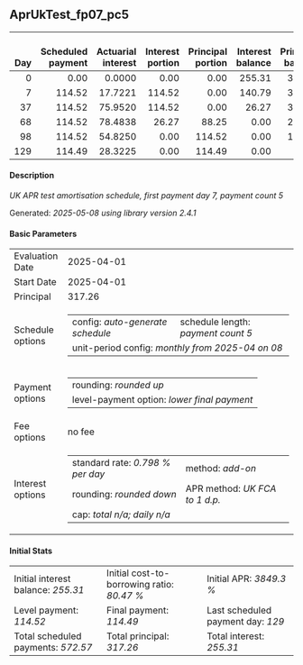 <h2>AprUkTest_fp07_pc5</h2>
<table>
    <thead style="vertical-align: bottom;">
        <th style="text-align: right;">Day</th>
        <th style="text-align: right;">Scheduled payment</th>
        <th style="text-align: right;">Actuarial interest</th>
        <th style="text-align: right;">Interest portion</th>
        <th style="text-align: right;">Principal portion</th>
        <th style="text-align: right;">Interest balance</th>
        <th style="text-align: right;">Principal balance</th>
        <th style="text-align: right;">Total actuarial interest</th>
        <th style="text-align: right;">Total interest</th>
        <th style="text-align: right;">Total principal</th>
    </thead>
    <tr style="text-align: right;">
        <td class="ci00">0</td>
        <td class="ci01" style="white-space: nowrap;">0.00</td>
        <td class="ci02">0.0000</td>
        <td class="ci03">0.00</td>
        <td class="ci04">0.00</td>
        <td class="ci05">255.31</td>
        <td class="ci06">317.26</td>
        <td class="ci07">0.0000</td>
        <td class="ci08">0.00</td>
        <td class="ci09">0.00</td>
    </tr>
    <tr style="text-align: right;">
        <td class="ci00">7</td>
        <td class="ci01" style="white-space: nowrap;">114.52</td>
        <td class="ci02">17.7221</td>
        <td class="ci03">114.52</td>
        <td class="ci04">0.00</td>
        <td class="ci05">140.79</td>
        <td class="ci06">317.26</td>
        <td class="ci07">17.7221</td>
        <td class="ci08">114.52</td>
        <td class="ci09">0.00</td>
    </tr>
    <tr style="text-align: right;">
        <td class="ci00">37</td>
        <td class="ci01" style="white-space: nowrap;">114.52</td>
        <td class="ci02">75.9520</td>
        <td class="ci03">114.52</td>
        <td class="ci04">0.00</td>
        <td class="ci05">26.27</td>
        <td class="ci06">317.26</td>
        <td class="ci07">93.6742</td>
        <td class="ci08">229.04</td>
        <td class="ci09">0.00</td>
    </tr>
    <tr style="text-align: right;">
        <td class="ci00">68</td>
        <td class="ci01" style="white-space: nowrap;">114.52</td>
        <td class="ci02">78.4838</td>
        <td class="ci03">26.27</td>
        <td class="ci04">88.25</td>
        <td class="ci05">0.00</td>
        <td class="ci06">229.01</td>
        <td class="ci07">172.1580</td>
        <td class="ci08">255.31</td>
        <td class="ci09">88.25</td>
    </tr>
    <tr style="text-align: right;">
        <td class="ci00">98</td>
        <td class="ci01" style="white-space: nowrap;">114.52</td>
        <td class="ci02">54.8250</td>
        <td class="ci03">0.00</td>
        <td class="ci04">114.52</td>
        <td class="ci05">0.00</td>
        <td class="ci06">114.49</td>
        <td class="ci07">226.9830</td>
        <td class="ci08">255.31</td>
        <td class="ci09">202.77</td>
    </tr>
    <tr style="text-align: right;">
        <td class="ci00">129</td>
        <td class="ci01" style="white-space: nowrap;">114.49</td>
        <td class="ci02">28.3225</td>
        <td class="ci03">0.00</td>
        <td class="ci04">114.49</td>
        <td class="ci05">0.00</td>
        <td class="ci06">0.00</td>
        <td class="ci07">255.3055</td>
        <td class="ci08">255.31</td>
        <td class="ci09">317.26</td>
    </tr>
</table>
<h4>Description</h4>
<p><i>UK APR test amortisation schedule, first payment day 7, payment count 5</i></p>
<p>Generated: <i>2025-05-08 using library version 2.4.1</i></p>
<h4>Basic Parameters</h4>
<table>
    <tr>
        <td>Evaluation Date</td>
        <td>2025-04-01</td>
    </tr>
    <tr>
        <td>Start Date</td>
        <td>2025-04-01</td>
    </tr>
    <tr>
        <td>Principal</td>
        <td>317.26</td>
    </tr>
    <tr>
        <td>Schedule options</td>
        <td>
            <table>
                <tr>
                    <td>config: <i>auto-generate schedule</i></td>
                    <td>schedule length: <i><i>payment count</i> 5</i></td>
                </tr>
                <tr>
                    <td colspan="2" style="white-space: nowrap;">unit-period config: <i>monthly from 2025-04 on 08</i></td>
                </tr>
            </table>
        </td>
    </tr>
    <tr>
        <td>Payment options</td>
        <td>
            <table>
                <tr>
                    <td>rounding: <i>rounded up</i></td>
                </tr>
                <tr>
                    <td>level-payment option: <i>lower&nbsp;final&nbsp;payment</i></td>
                </tr>
            </table>
        </td>
    </tr>
    <tr>
        <td>Fee options</td>
        <td>no fee
        </td>
    </tr>
    <tr>
        <td>Interest options</td>
        <td>
            <table>
                <tr>
                    <td>standard rate: <i>0.798 % per day</i></td>
                    <td>method: <i>add-on</i></td>
                </tr>
                <tr>
                    <td>rounding: <i>rounded down</i></td>
                    <td>APR method: <i>UK FCA to 1 d.p.</i></td>
                </tr>
                <tr>
                    <td colspan="2">cap: <i>total <i>n/a</i>; daily <i>n/a</i></td>
                </tr>
            </table>
        </td>
    </tr>
</table>
<h4>Initial Stats</h4>
<table>
    <tr>
        <td>Initial interest balance: <i>255.31</i></td>
        <td>Initial cost-to-borrowing ratio: <i>80.47 %</i></td>
        <td>Initial APR: <i>3849.3 %</i></td>
    </tr>
    <tr>
        <td>Level payment: <i>114.52</i></td>
        <td>Final payment: <i>114.49</i></td>
        <td>Last scheduled payment day: <i>129</i></td>
    </tr>
    <tr>
        <td>Total scheduled payments: <i>572.57</i></td>
        <td>Total principal: <i>317.26</i></td>
        <td>Total interest: <i>255.31</i></td>
    </tr>
</table>